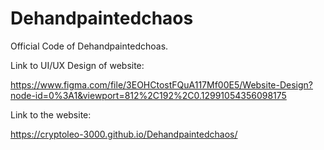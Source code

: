 # Dehandpaintedchaos
 Official Code of Dehandpaintedchoas.


Link to UI/UX Design of website:


https://www.figma.com/file/3EOHCtostFQuA117Mf00E5/Website-Design?node-id=0%3A1&viewport=812%2C192%2C0.12991054356098175


Link to the website:

https://cryptoleo-3000.github.io/Dehandpaintedchaos/
